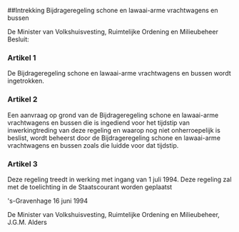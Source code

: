 <meta http-equiv='Content-Type' content='text/html; charset=utf-8' />

##Intrekking Bijdrageregeling schone en lawaai-arme vrachtwagens en bussen

De Minister van Volkshuisvesting, Ruimtelijke Ordening en Milieubeheer  Besluit:    

### Artikel  1  

De Bijdrageregeling schone en lawaai-arme vrachtwagens en bussen wordt ingetrokken. 

### Artikel  2  

Een aanvraag op grond van de Bijdrageregeling schone en lawaai-arme vrachtwagens en bussen die is ingediend voor het tijdstip van inwerkingtreding van deze regeling en waarop nog niet onherroepelijk is beslist, wordt beheerst door de Bijdrageregeling schone en lawaai-arme vrachtwagens en bussen zoals die luidde voor dat tijdstip. 

### Artikel  3  

Deze regeling treedt in werking met ingang van 1 juli 1994. Deze regeling zal met de toelichting in de Staatscourant worden geplaatst 

's-Gravenhage 
16 juni 1994    

De 
Minister van Volkshuisvesting, Ruimtelijke Ordening en Milieubeheer, 
J.G.M.  Alders      
